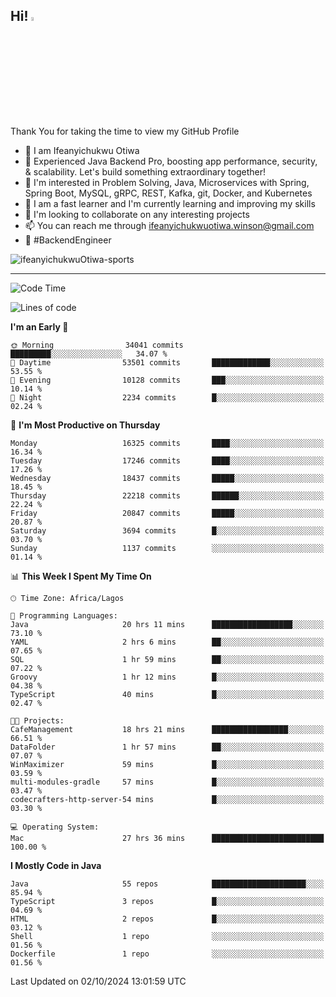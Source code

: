 <!-- BLOG-POST-LIST:START --><!-- BLOG-POST-LIST:END -->

## Hi! <img src="https://media.giphy.com/media/hvRJCLFzcasrR4ia7z/giphy.gif" width="4%"> 

Thank You for taking the time to view my GitHub Profile

- 👋 I am Ifeanyichukwu Otiwa
- 🚀 Experienced Java Backend Pro, boosting app performance, security, & scalability. Let's build something extraordinary together!
- 👀 I'm interested in Problem Solving, Java, Microservices with Spring, Spring Boot, MySQL, gRPC, REST, Kafka, git, Docker, and Kubernetes
- 🌱 I am a fast learner and I'm currently learning and improving my skills
- 💞️ I'm looking to collaborate on any interesting projects
- 📫 You can reach me through ifeanyichukwuotiwa.winson@gmail.com
- 🚀 #BackendEngineer

<p align="left" marginTop="10px"> <img src="https://komarev.com/ghpvc/?username=ifeanyichukwuOtiwa-sports&label=Profile%20views&color=0e75b6&style=for-the-badge" alt="ifeanyichukwuOtiwa-sports" /> </p>

***

<!--START_SECTION:waka-->
![Code Time](http://img.shields.io/badge/Code%20Time-2%2C947%20hrs%203%20mins-blue)

![Lines of code](https://img.shields.io/badge/From%20Hello%20World%20I%27ve%20Written-25.1%20million%20lines%20of%20code-blue)

**I'm an Early 🐤** 

```text
🌞 Morning                34041 commits       █████████░░░░░░░░░░░░░░░░   34.07 % 
🌆 Daytime                53501 commits       █████████████░░░░░░░░░░░░   53.55 % 
🌃 Evening                10128 commits       ███░░░░░░░░░░░░░░░░░░░░░░   10.14 % 
🌙 Night                  2234 commits        █░░░░░░░░░░░░░░░░░░░░░░░░   02.24 % 
```
📅 **I'm Most Productive on Thursday** 

```text
Monday                   16325 commits       ████░░░░░░░░░░░░░░░░░░░░░   16.34 % 
Tuesday                  17246 commits       ████░░░░░░░░░░░░░░░░░░░░░   17.26 % 
Wednesday                18437 commits       █████░░░░░░░░░░░░░░░░░░░░   18.45 % 
Thursday                 22218 commits       ██████░░░░░░░░░░░░░░░░░░░   22.24 % 
Friday                   20847 commits       █████░░░░░░░░░░░░░░░░░░░░   20.87 % 
Saturday                 3694 commits        █░░░░░░░░░░░░░░░░░░░░░░░░   03.70 % 
Sunday                   1137 commits        ░░░░░░░░░░░░░░░░░░░░░░░░░   01.14 % 
```


📊 **This Week I Spent My Time On** 

```text
🕑︎ Time Zone: Africa/Lagos

💬 Programming Languages: 
Java                     20 hrs 11 mins      ██████████████████░░░░░░░   73.10 % 
YAML                     2 hrs 6 mins        ██░░░░░░░░░░░░░░░░░░░░░░░   07.65 % 
SQL                      1 hr 59 mins        ██░░░░░░░░░░░░░░░░░░░░░░░   07.22 % 
Groovy                   1 hr 12 mins        █░░░░░░░░░░░░░░░░░░░░░░░░   04.38 % 
TypeScript               40 mins             █░░░░░░░░░░░░░░░░░░░░░░░░   02.47 % 

🐱‍💻 Projects: 
CafeManagement           18 hrs 21 mins      █████████████████░░░░░░░░   66.51 % 
DataFolder               1 hr 57 mins        ██░░░░░░░░░░░░░░░░░░░░░░░   07.07 % 
WinMaximizer             59 mins             █░░░░░░░░░░░░░░░░░░░░░░░░   03.59 % 
multi-modules-gradle     57 mins             █░░░░░░░░░░░░░░░░░░░░░░░░   03.47 % 
codecrafters-http-server-54 mins             █░░░░░░░░░░░░░░░░░░░░░░░░   03.30 % 

💻 Operating System: 
Mac                      27 hrs 36 mins      █████████████████████████   100.00 % 
```

**I Mostly Code in Java** 

```text
Java                     55 repos            █████████████████████░░░░   85.94 % 
TypeScript               3 repos             █░░░░░░░░░░░░░░░░░░░░░░░░   04.69 % 
HTML                     2 repos             █░░░░░░░░░░░░░░░░░░░░░░░░   03.12 % 
Shell                    1 repo              ░░░░░░░░░░░░░░░░░░░░░░░░░   01.56 % 
Dockerfile               1 repo              ░░░░░░░░░░░░░░░░░░░░░░░░░   01.56 % 
```




 Last Updated on 02/10/2024 13:01:59 UTC
<!--END_SECTION:waka-->

<!--
<p align="center">
![trophy](https://github-profile-trophy.vercel.app/?username=ifeanyichukwuOtiwa-sports&theme=onedark) (https://github.com/ryo-ma/github-profile-trophy)
</p>
-->

<!---
ifeanyi-otiwa/ifeanyi-otiwa is a ✨ special ✨ repository because its `README.md` (this file) appears on your GitHub profile.
You can click the Preview link to take a look at your changes.
--->
